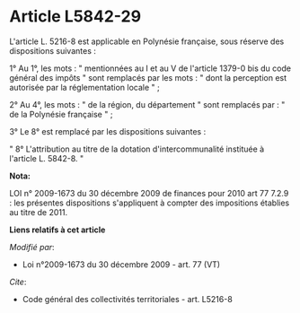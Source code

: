 # Article L5842-29

L'article L. 5216-8 est applicable en Polynésie française, sous réserve des dispositions suivantes : 

1° Au 1°, les mots : " mentionnées au I et au V de l'article 1379-0 bis du code général des impôts " sont remplacés par les
mots : " dont la perception est autorisée par la réglementation locale " ; 

2° Au 4°, les mots : " de la région, du département " sont remplacés par : " de la Polynésie française " ; 

3° Le 8° est remplacé par les dispositions suivantes : 

" 8° L'attribution au titre de la dotation d'intercommunalité instituée à l'article L. 5842-8. "

**Nota:**

LOI n° 2009-1673 du 30 décembre 2009 de finances pour 2010 art 77 7.2.9 : les présentes dispositions s'appliquent à compter
des impositions établies au titre de 2011.

**Liens relatifs à cet article**

_Modifié par_:

  - Loi n°2009-1673 du 30 décembre 2009 - art. 77 (VT)

_Cite_:

  - Code général des collectivités territoriales - art. L5216-8
